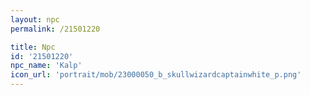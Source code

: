 ```yaml
---
layout: npc
permalink: /21501220

title: Npc
id: '21501220'
npc_name: 'Kalp'
icon_url: 'portrait/mob/23000050_b_skullwizardcaptainwhite_p.png'
---
```

